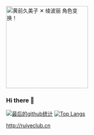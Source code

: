 <img alt="黄前久美子 ✕ 绫波丽 角色变换！" src="https://wx3.sinaimg.cn/large/4764ae2aly1gnl92syw60g20cg0b2whm.gif" width="224px">

### Hi there 👋

[![最后的github统计](https://github-readme-stats.anuraghazra1.vercel.app/api?username=ruiyeclub&show_icons=true&title_color=fff&icon_color=79ff97&text_color=9f9f9f&bg_color=151515)](https://github.com/ruiyeclub/SpringBoot-Hello)
[![Top Langs](https://github-readme-stats.vercel.app/api/top-langs/?username=ruiyeclub&layout=compact&theme=radical)](https://github.com/ruiyeclub/SpringBoot-Hello)

http://ruiyeclub.cn
<!--
**ruiyeclub/ruiyeclub** is a ✨ _special_ ✨ repository because its `README.md` (this file) appears on your GitHub profile.

Here are some ideas to get you started:

- 🔭 I’m currently working on ...
- 🌱 I’m currently learning ...
- 👯 I’m looking to collaborate on ...
- 🤔 I’m looking for help with ...
- 💬 Ask me about ...
- 📫 How to reach me: ...
- 😄 Pronouns: ...
- ⚡ Fun fact: ...
-->
